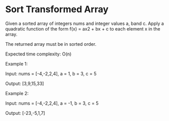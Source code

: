 # Sort Transformed Array
 
Given a sorted array of integers nums and integer values a, band c. Apply a quadratic function of the form f(x) = ax2 + bx + c to each element x in the array.

The returned array must be in sorted order.

Expected time complexity: O(n)

Example 1:

Input: nums = [-4,-2,2,4], a = 1, b = 3, c = 5

Output: [3,9,15,33]

Example 2:

Input: nums = [-4,-2,2,4], a = -1, b = 3, c = 5

Output: [-23,-5,1,7]